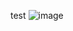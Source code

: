 test
![image](https://user-images.githubusercontent.com/123373407/216021345-8de7be68-56d3-4635-abc4-4df3dc0dfb15.png)

